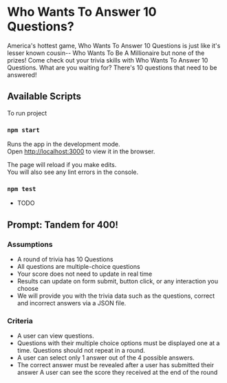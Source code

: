 # Who Wants To Answer 10 Questions?

America's hottest game, Who Wants To Answer 10 Questions is just like it's lesser known cousin-- Who Wants To Be A Millionaire but none of the prizes! Come check out your trivia skills with Who Wants To Answer 10 Questions. What are you waiting for? There's 10 questions that need to be answered!

## Available Scripts

To run project

### `npm start`

Runs the app in the development mode.\
Open [http://localhost:3000](http://localhost:3000) to view it in the browser.

The page will reload if you make edits.\
You will also see any lint errors in the console.

### `npm test`

* TODO

## Prompt: Tandem for 400!

### Assumptions

* A round of trivia has 10 Questions
* All questions are multiple-choice questions
* Your score does not need to update in real time
* Results can update on form submit, button click, or any interaction you choose
* We will provide you with the trivia data such as the questions, correct and incorrect answers via a JSON file.

### Criteria

* A user can view questions.
* Questions with their multiple choice options must be displayed one at a time. Questions should not repeat in a round.
* A user can select only 1 answer out of the 4 possible answers.
* The correct answer must be revealed after a user has submitted their answer A user can see the score they received at the end of the round

